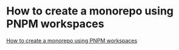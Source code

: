 # How to create a monorepo using PNPM workspaces

[How to create a monorepo using PNPM workspaces](https://medium.com/p/bdefa94a7869/edit)